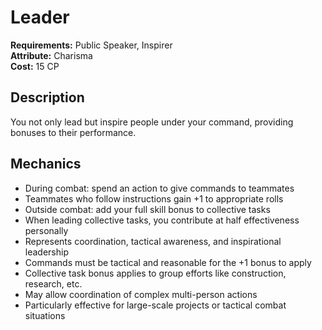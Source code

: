 # Leader

**Requirements:** Public Speaker, Inspirer  
**Attribute:** Charisma  
**Cost:** 15 CP  

## Description
You not only lead but inspire people under your command, providing bonuses to their performance.

## Mechanics
- During combat: spend an action to give commands to teammates
- Teammates who follow instructions gain +1 to appropriate rolls
- Outside combat: add your full skill bonus to collective tasks
- When leading collective tasks, you contribute at half effectiveness personally
- Represents coordination, tactical awareness, and inspirational leadership
- Commands must be tactical and reasonable for the +1 bonus to apply
- Collective task bonus applies to group efforts like construction, research, etc.
- May allow coordination of complex multi-person actions
- Particularly effective for large-scale projects or tactical combat situations